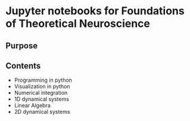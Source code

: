 # Jupyter notebooks for Foundations of Theoretical Neuroscience

## Purpose 



## Contents 

* Programming in python
* Visualization in python 
* Numerical integration 
* 1D dynamical systems
* Linear Algebra 
* 2D dynamical systems 


